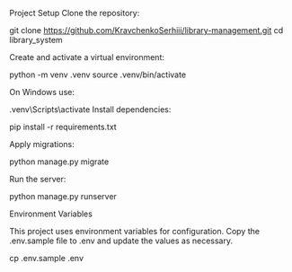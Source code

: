 Project Setup
Clone the repository:

git clone https://github.com/KravchenkoSerhiii/library-management.git
cd library_system

Create and activate a virtual environment:

python -m venv .venv
source .venv/bin/activate

On Windows use:

.venv\Scripts\activate
Install dependencies:

pip install -r requirements.txt

Apply migrations:

python manage.py migrate

Run the server:

python manage.py runserver

Environment Variables

This project uses environment variables for configuration. Copy the .env.sample file to .env and update the values as necessary.

cp .env.sample .env
